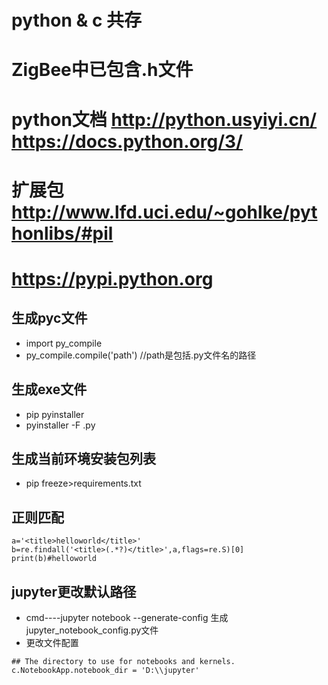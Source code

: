 # python & c 共存
# ZigBee中已包含.h文件

# python文档 http://python.usyiyi.cn/   https://docs.python.org/3/
# 扩展包 http://www.lfd.uci.edu/~gohlke/pythonlibs/#pil
#       https://pypi.python.org

## 生成pyc文件
* import py_compile
* py_compile.compile('path') //path是包括.py文件名的路径

## 生成exe文件
* pip pyinstaller 
* pyinstaller -F  .py


## 生成当前环境安装包列表
* pip freeze>requirements.txt


## 正则匹配
```
a='<title>helloworld</title>'
b=re.findall('<title>(.*?)</title>',a,flags=re.S)[0]
print(b)#helloworld
```

## jupyter更改默认路径
* cmd----jupyter notebook --generate-config 生成jupyter_notebook_config.py文件
* 更改文件配置
```
## The directory to use for notebooks and kernels.
c.NotebookApp.notebook_dir = 'D:\\jupyter'
```

  
